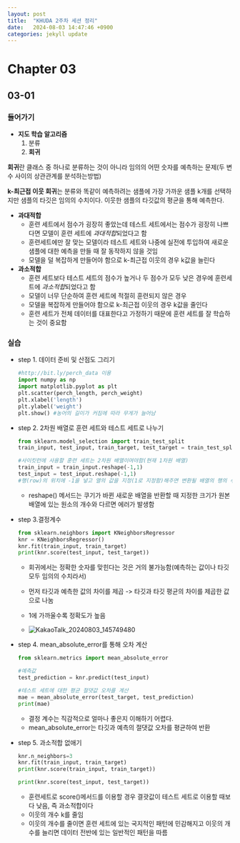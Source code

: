 ```yaml
---
layout: post
title:  "KHUDA 2주차 세션 정리"
date:   2024-08-03 14:47:46 +0900
categories: jekyll update
---
```

# Chapter 03

## 03-01

### 들어가기

+ **지도 학습 알고리즘**
    1. 분류
    2. **회귀**

**회귀**란 클래스 중 하나로 분류하는 것이 아니라 임의의 어떤 숫자를 예측하는 문제(두 변수 사이의 상관관계를 분석하는방법)

**k-최근접 이웃 회귀**는 분류와 똑같이 예측하려는 샘플에 가장 가까운 샘플 k개를 선택하지만 샘플의 타깃은 임의의 수치이다. 이웃한 샘플의 타깃값의 평균을 통해 예측한다.



+ **과대적합**
    + 훈련 세트에서 점수가 굉장히 좋았는데 테스트 세트에서는 점수가 굉장히 나쁘다면 모델이 훈련 세트에 *과대적합*되었다고 함
    + 훈련세트에만 잘 맞는 모델이라 테스트 세트와 나중에 실전에 투입하여 새로운 샘플에 대한 예측을 만들 때 잘 동작하지 않을 것임
    + 모델을 덜 복잡하게 만들어야 함으로 k-최근접 이웃의 경우 k값을 늘린다
+ **과소적합**
    + 훈련 세트보다 테스트 세트의 점수가 높거나 두 점수가 모두 낮은 경우에 훈련세트에 *과소적합*되었다고 함
    + 모델이 너무 단순하여 훈련 세트에 적절히 훈련되지 않은 경우
    + 모델을 복잡하게 만들어야 함으로 k-최근접 이웃의 경우 k값을 줄인다
    + 훈련 세트가 전체 데이터를 대표한다고 가정하기 때문에 훈련 세트를 잘 학습하는 것이 중요함

### 실습
+ step 1. 데이터 준비 및 산점도 그리기
    ```python
    #http://bit.ly/perch_data 이용
    import numpy as np
    import matplotlib.pyplot as plt
    plt.scatter(perch_length, perch_weight)
    plt.xlabel('length')
    plt.ylabel('weight')
    plt.show() #농어의 길이가 커짐에 따라 무게가 늘어남
    ```
+ step 2. 2차원 배열로 훈련 세트와 테스트 세트로 나누기
    ```python
    from sklearn.model_selection import train_test_split
    train_input, test_input, train_target, test_target = train_test_split(perch_length, perch_weight, random_state=42)

    #사이킷런에 사용할 훈련 세트는 2차원 배열이여야함(현재 1차원 배열)
    train_input = train_input.reshape(-1,1)
    test_input = test_input.reshape(-1,1)
    #행(row)의 위치에 -1을 넣고 열의 값을 지정(1로 지정함)해주면 변환될 배열의 행의 수는 알아서 지정이 된다는 뜻
    ```
    + reshape() 메서드는 쿠기가 바뀐 새로운 배열을 반환할 때 지정한 크기가 원본 배열에 있는 원소의 개수와 다르면 에러가 발생함

+ step 3.결정계수
    ```python
    from sklearn.neighbors import KNeighborsRegressor
    knr = KNeighborsRegressor()
    knr.fit(train_input, train_target)
    print(knr.score(test_input, test_target))
    ```
    + 회귀에서는 정확한 숫자를 맞힌다는 것은 거의 불가능함(예측하는 값이나 타깃 모두 임의의 수치라서)
    + 먼저 타깃과 예측한 값의 차이를 제곱 -> 타깃과 타깃 평균의 차이를 제곱한 값으로 나눔
    + 1에 가까울수록 정확도가 높음

    + ![KakaoTalk_20240803_145749480](https://github.com/user-attachments/assets/f80ccbe9-09be-42cc-8410-3313afa625e8)

+  step 4. mean_absolute_error를 통해 오차 계산
    ```python
    from sklearn.metrics import mean_absolute_error

    #예측값
    test_prediction = knr.predict(test_input)

    #테스트 세트에 대한 평균 절댓값 오차를 계산
    mae = mean_absolute_error(test_target, test_prediction)
    print(mae)
    ```
    + 결정 계수는 직감적으로 얼마나 좋은지 이해하기 어렵다.
    + mean_absolute_error는 타깃과 예측의 절댓값 오차를 평균하여 반환
+ step 5. 과소적합 없애기
    ```python
    knr.n_neighbors=3
    knr.fit(train_input, train_target)
    print(knr.score(train_input, train_target))

    print(knr.score(test_input, test_target))
    ```
    + 훈련세트로 score()메서드를 이용할 경우 결괏값이 테스트 세트로 이용할 때보다 낮음, 즉 과소적합이다
    + 이웃의 개수 k를 줄임
    + 이웃의 개수를 줄이면 훈련 세트에 있는 국지적인 패턴에 민감해지고 이웃의 개수를 늘리면 데이터 전반에 있는 일반적인 패턴을 따름
